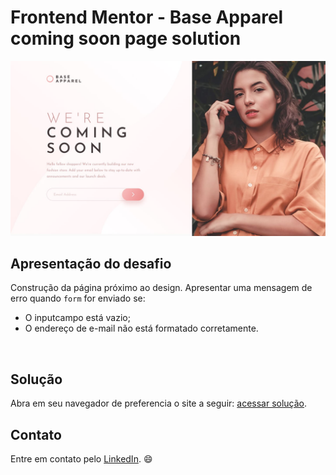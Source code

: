 # Frontend Mentor - Base Apparel coming soon page solution

<img src="design/desktop-design.jpg">


 ## Apresentação do desafio

Construção da página próximo ao design. Apresentar uma mensagem de erro quando <code>form</code> for enviado se:

- O inputcampo está vazio;
- O endereço de e-mail não está formatado corretamente.


<br>

## Solução
Abra em seu navegador de preferencia o site a seguir: [acessar solução](https://zabella-12.github.io/base-apparel/).

## Contato
Entre em contato pelo [LinkedIn](https://www.linkedin.com/in/isabella-de-sousa-castro-2a67b2157/). :smile: